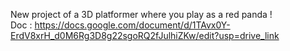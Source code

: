 New project of a 3D platformer where you play as a red panda !     
Doc :
https://docs.google.com/document/d/1TAvx0Y-ErdV8xrH_d0M6Rg3D8g22sgoRQ2fJulhiZKw/edit?usp=drive_link

